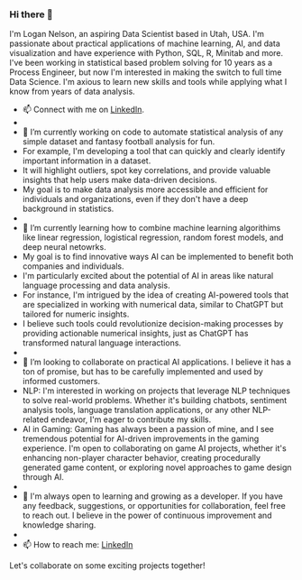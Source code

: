 ### Hi there 👋

<!--
**loganbnelson/loganbnelson** is a ✨ _special_ ✨ repository because its `README.md` (this file) appears on your GitHub profile.

Here are some ideas to get you started:

- 🔭 I’m currently working on ...
- 🌱 I’m currently learning ...
- 👯 I’m looking to collaborate on ...
- 🤔 I’m looking for help with ...
- 💬 Ask me about ...
- 📫 How to reach me: ...
- 😄 Pronouns: ...
- ⚡ Fun fact: ...
-->

I'm Logan Nelson, an aspiring Data Scientist based in Utah, USA. I'm passionate about practical applications of machine learning, AI, and data visualization and have experience with Python, SQL, R, Minitab and more. I've been working in statistical based problem solving for 10 years as a Process Engineer, but now I'm interested in making the switch to full time Data Science. I'm axious to learn new skills and tools while applying what I know from years of data analysis.

- 📫 Connect with me on [LinkedIn](https://www.linkedin.com/in/logan-nelson-15884a38/).
- 
- 🔭 I’m currently working on code to automate statistical analysis of any simple dataset and fantasy football analysis for fun.
-   For example, I'm developing a tool that can quickly and clearly identify important information in a dataset.
-   It will highlight outliers, spot key correlations, and provide valuable insights that help users make data-driven decisions.
-   My goal is to make data analysis more accessible and efficient for individuals and organizations, even if they don't have a deep background in statistics.
- 
- 🌱 I’m currently learning how to combine machine learning algorithims like linear regression, logistical regression, random forest models, and deep neural netowrks.
-   My goal is to find innovative ways AI can be implemented to benefit both companies and individuals.
-   I'm particularly excited about the potential of AI in areas like natural language processing and data analysis.
-   For instance, I'm intrigued by the idea of creating AI-powered tools that are specialized in working with numerical data, similar to ChatGPT but tailored for numeric insights.
-   I believe such tools could revolutionize decision-making processes by providing actionable numerical insights, just as ChatGPT has transformed natural language interactions.
- 
- 👯 I’m looking to collaborate on practical AI applications. I believe it has a ton of promise, but has to be carefully implemented and used by informed customers.
-   NLP: I'm interested in working on projects that leverage NLP techniques to solve real-world problems. Whether it's building chatbots, sentiment analysis tools, language translation applications, or any other NLP-related endeavor, I'm eager to contribute my skills.
-   AI in Gaming: Gaming has always been a passion of mine, and I see tremendous potential for AI-driven improvements in the gaming experience. I'm open to collaborating on game AI projects, whether it's enhancing non-player character behavior, creating procedurally generated game content, or exploring novel approaches to game design through AI.
- 
- 🤔 I'm always open to learning and growing as a developer. If you have any feedback, suggestions, or opportunities for collaboration, feel free to reach out. I believe in the power of continuous improvement and knowledge sharing.
- 
- 📫 How to reach me: [LinkedIn](https://www.linkedin.com/in/logan-nelson-15884a38/)

Let's collaborate on some exciting projects together!
